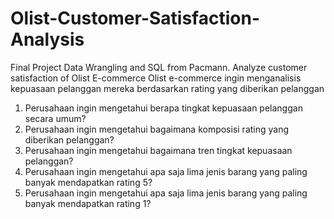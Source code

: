 # Olist-Customer-Satisfaction-Analysis
Final Project Data Wrangling and SQL from Pacmann. Analyze customer satisfaction of Olist E-commerce
Olist e-commerce ingin menganalisis kepuasaan pelanggan mereka berdasarkan rating yang diberikan pelanggan

1. Perusahaan ingin mengetahui berapa tingkat kepuasaan pelanggan secara umum?
2. Perusahaan ingin mengetahui bagaimana komposisi rating yang diberikan pelanggan?
3. Perusahaan ingin mengetahui bagaimana tren tingkat kepuasaan pelanggan? 
4. Perusahaan ingin mengetahui apa saja lima jenis barang yang paling banyak mendapatkan rating 5?
5. Perusahaan ingin mengetahui apa saja lima jenis barang yang paling banyak mendapatkan rating 1?
